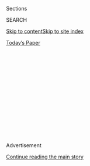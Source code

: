 <div id="app">

<div>

<div>

<div>

<div class="NYTAppHideMasthead css-1q2w90k e1suatyy0">

<div class="section css-ui9rw0 e1suatyy2">

<div class="css-eph4ug er09x8g0">

<div class="css-6n7j50">

</div>

<span class="css-1dv1kvn">Sections</span>

<div class="css-10488qs">

<span class="css-1dv1kvn">SEARCH</span>

</div>

[Skip to content](#site-content)[Skip to site index](#site-index)

</div>

<div class="css-10698na e1huz5gh0">

</div>

</div>

<div id="masthead-bar-one" class="section hasLinks css-15hmgas e1csuq9d3">

<div class="css-uqyvli e1csuq9d0">

</div>

<div class="css-1uqjmks e1csuq9d1">

</div>

<div class="css-9e9ivx">

[](https://myaccount.nytimes.com/auth/login?response_type=cookie&client_id=vi)

</div>

<div class="css-1bvtpon e1csuq9d2">

[Today’s Paper](https://www.nytimes.com/section/todayspaper)

</div>

</div>

</div>

</div>

<div data-aria-hidden="false">

<div id="site-content" role="main">

<div>

<div class="css-1aor85t" style="opacity:0.000000001;z-index:-1;visibility:hidden">

<div class="css-1hqnpie">

<div class="css-epjblv">

<span class="css-17xtcya">[Opinion](/section/opinion)</span><span class="css-x15j1o">|</span><span class="css-fwqvlz">Brazil’s
Troll Army Moves Into the Streets</span>

</div>

<div class="css-k008qs">

<div class="css-1iwv8en">

<span class="css-18z7m18"></span>

<div>

</div>

</div>

<span class="css-1n6z4y">https://nyti.ms/3i4scOD</span>

<div class="css-1705lsu">

<div class="css-4xjgmj">

<div class="css-4skfbu" role="toolbar" data-aria-label="Social Media Share buttons, Save button, and Comments Panel with current comment count" data-testid="share-tools">

  - 
  - 
  - 
  - 
    
    <div class="css-6n7j50">
    
    </div>

  - 
  - 

</div>

</div>

</div>

</div>

</div>

</div>

<div id="NYT_TOP_BANNER_REGION" class="css-13pd83m">

</div>

<div id="top-wrapper" class="css-1sy8kpn">

<div id="top-slug" class="css-l9onyx">

Advertisement

</div>

[Continue reading the main story](#after-top)

<div class="ad top-wrapper" style="text-align:center;height:100%;display:block;min-height:250px">

<div id="top" class="place-ad" data-position="top" data-size-key="top">

</div>

</div>

<div id="after-top">

</div>

</div>

<div>

<div class="css-v5btjw etb61u70">

<div class="css-v05ibm etb61u71">

[Opinion](/section/opinion)

</div>

</div>

<div id="sponsor-wrapper" class="css-1hyfx7x">

<div id="sponsor-slug" class="css-19vbshk">

Supported by

</div>

[Continue reading the main story](#after-sponsor)

<div id="sponsor" class="ad sponsor-wrapper" style="text-align:center;height:100%;display:block">

</div>

<div id="after-sponsor">

</div>

</div>

<div class="css-186x18t">

</div>

<div class="css-1vkm6nb ehdk2mb0">

# Brazil’s Troll Army Moves Into the Streets

</div>

President Jair Bolsonaro and his allies have seeded online hatred
against the institutions that defend democracy. Now the outrage is
spilling beyond the internet.

<div class="css-18e8msd">

<div class="css-vp77d3 epjyd6m0">

<div class="css-1baulvz">

By <span class="css-1baulvz last-byline" itemprop="name">Patrícia Campos
Mello</span>

<div class="css-8atqhb">

Ms. Campos Mello is a Brazilian journalist.

</div>

</div>

</div>

  - Aug. 4, 2020

  - 
    
    <div class="css-4xjgmj">
    
    <div class="css-d8bdto" role="toolbar" data-aria-label="Social Media Share buttons, Save button, and Comments Panel with current comment count" data-testid="share-tools">
    
      - 
      - 
      - 
      - 
        
        <div class="css-6n7j50">
        
        </div>
    
      - 
      - 
    
    </div>
    
    </div>

</div>

<div class="css-mdjrty">

[Ler em
português](https://www.nytimes.com/pt/2020/08/04/opinion/international-world/bolsonaro-gabinete-do-odio.html "Read in Portuguese")[Leer
en
español](https://www.nytimes.com/es/2020/08/04/espanol/opinion/bolsonaro-oficina-odio-brasil.html "Read in Spanish")

</div>

</div>

<div class="section meteredContent css-1r7ky0e" name="articleBody" itemprop="articleBody">

<div class="css-79elbk" data-testid="photoviewer-wrapper">

<div class="css-z3e15g" data-testid="photoviewer-wrapper-hidden">

</div>

<div class="css-1a48zt4 ehw59r15" data-testid="photoviewer-children">

![<span class="css-cnj6d5 e1z0qqy90" itemprop="copyrightHolder"><span class="css-1ly73wi e1tej78p0">Credit...</span><span>Daniel
Zender</span></span>](https://static01.nyt.com/images/2020/08/05/opinion/05campos/04campos-articleLarge.jpg?quality=75&auto=webp&disable=upscale)

</div>

</div>

<div class="css-1fanzo5 StoryBodyCompanionColumn">

<div class="css-53u6y8">

SÃO PAULO, Brazil — On June 13, members of “Brazil’s 300,” a militia of
radical far-right supporters of President Jair Bolsonaro, [launched
fireworks in the
direction](https://www1.folha.uol.com.br/poder/2020/05/sara-winter-xinga-moraes-diz-querer-trocar-socos-com-ele-e-promete-inferniza-lo.shtml)
of the Supreme Federal Court building in Brasília, simulating a bombing.
“Get ready, Supreme \[Court\] bandits … you are leading the country to
communism,” one of the leaders, [who broadcast the protest live,
said](https://www.metropoles.com/brasil/video-bolsonaristas-lancam-fogos-de-artificio-em-predio-do-stf).
“It’s over, damn it\!,” another protester said, echoing the words the
president [had used](https://www.youtube.com/watch?v=I2bZoC8FHJI) to
condemn an investigation by the Supreme Court against some of his
supporters, who are engaged in disinformation campaigns and threats
against the justices.

Where did this hatred of Brazil’s highest court come from?

In the months leading up to the fireworks incident, thousands of social
media accounts, many of them fakes linked to supporters of Mr. Bolsonaro
or far-right bloggers, posted
[threats](https://www1.folha.uol.com.br/poder/2020/05/sara-winter-xinga-moraes-diz-querer-trocar-socos-com-ele-e-promete-inferniza-lo.shtml)
against the Supreme Court justices. They called for the court to be
abolished, or for a return to a military dictatorship. One of the
president’s followers even talked of [killing and
dismembering](https://g1.globo.com/politica/noticia/2020/06/17/moraes-vota-pela-legalidade-e-continuidade-do-inquerito-das-fake-news.ghtml)
the justices and their families. It was only a matter of time before the
animosity spilled into the street.

This toxic environment has been fomented by what Brazilians call the
“office of hate,” an operation run by advisers to the president, who
support a network of pro-Bolsonaro blogs and social media accounts that
spread fake news and attack journalists, politicians, artists and media
outlets that are critical of the president. The office of hate does not
have an official title or budget — but its work is subsidized with
taxpayer money. It’s unclear how many people work for this office, or
who they are. In fact, Mr. Bolsonaro and his allies deny that it exists.
But the seeds of hatred and division it is sowing threaten to undo our
democracy.

</div>

</div>

<div class="css-1fanzo5 StoryBodyCompanionColumn">

<div class="css-53u6y8">

The Bolsonaro administration is currently facing three investigations
directly linked to this hate machine. One Supreme Court inquiry is
investigating attacks on members of the court financed by business
leaders and disseminated by the pro-Bolsonaro network, while another is
examining the financing of demonstrations calling for the closing of
Congress and the judiciary. Four inquiries in the Superior Electoral
Court are looking into the use of mass-messaging disinformation and
defamation campaigns through WhatsApp during the 2018 election campaign,
which was allegedly funded by business leaders.

</div>

</div>

<div class="css-79elbk" data-testid="photoviewer-wrapper">

<div class="css-z3e15g" data-testid="photoviewer-wrapper-hidden">

</div>

<div class="css-1a48zt4 ehw59r15" data-testid="photoviewer-children">

<div class="css-1xdhyk6 erfvjey0">

<span class="css-1ly73wi e1tej78p0">Image</span>

<div class="css-zjzyr8">

<div data-testid="lazyimage-container" style="height:257.1333333333334px">

</div>

</div>

</div>

<span class="css-16f3y1r e13ogyst0" data-aria-hidden="true">A supporter
of Brazilian President Jair Bolsonaro throwing a water balloon at a
banner reading “Target Shooting,” with photos of Alexandre de Moraes,
minister of the Brazilian Supreme Court, and other National Congress and
Supreme Court officials during a motorcade and protest over lockdown
measures amidst the coronavirus in
Brasilia.</span><span class="css-cnj6d5 e1z0qqy90" itemprop="copyrightHolder"><span class="css-1ly73wi e1tej78p0">Credit...</span><span>Andressa
Anholete/Getty Images</span></span>

</div>

</div>

<div class="css-1fanzo5 StoryBodyCompanionColumn">

<div class="css-53u6y8">

On July 8, Facebook removed [dozens of
accounts](https://www1.folha.uol.com.br/poder/2020/07/facebook-remove-contas-falsas-ligadas-aos-bolsonaros-e-ao-gabinete-da-presidencia.shtml),
some used by employees of Mr. Bolsonaro and his sons. [Tércio Arnaud
Tomaz](https://elpais.com/internacional/2020-07-10/facebook-rompe-la-oficina-del-odio-una-red-de-88-cuentas-de-apoyo-a-jair-bolsonaro.html),
a special adviser to Mr. Bolsonaro, who is believed to run the office of
hate, [administered some of the
accounts](https://apnews.com/0c58cccec2004bf250c8dab38172cbc9).

I am sadly all too familiar with the office of hate. For the past two
years, I have been covering disinformation and politics. I also became
one of its targets in 2018, when I exposed in the newspaper Folha de São
Paulo that business leaders had been paying for the dissemination of
millions of fake messages via WhatsApp to influence the presidential
election that year.

As a result, I have faced a violent onslaught of crude threats and
personal attacks. Trolls and even politicians have shared memes where my
face appears in pornographic montages in which I am referred to as a
prostitute. People send me messages that say I should be raped. I am
suing Mr. Bolsonaro, his son Eduardo, and a pro-Bolsonaro blogger for
[moral
damages](http://www.fundamedios.us/incidentes/patriciacampos-demanda-jairbolsonaro-ofensas-periodista/)
for repeatedly stating or implying that I offer sex in exchange for
scoops.

I am not alone. Many respected female journalists in Brazil have also
been the target of misogynistic attacks. The press, along with the
courts and Congress, is one of the last barriers containing the
president. But I’m not sure for how much longer we will be able to
resist Mr. Bolsonaro and his followers. The increasingly aggressive
rhetoric and actions on the part of the president, his children, and
allies serve as a green light for pro-Bolsonaro militias to progress
from insults to injury.

</div>

</div>

<div class="css-1fanzo5 StoryBodyCompanionColumn">

<div class="css-53u6y8">

On May 25, journalists were subjected to a vicious torrent of abuse from
his supporters at the presidential residence in Brasília. [Footage taken
that day shows](https://twitter.com/folha/status/1264913877399212034)
reporters being called extortionists and crooks. One woman is seen
shouting: “Scum\! Trash\! Rats\! Bolsonaro until 2050\! Rotten press\!
Communists\!”

</div>

</div>

<div class="css-79elbk" data-testid="photoviewer-wrapper">

<div class="css-z3e15g" data-testid="photoviewer-wrapper-hidden">

</div>

<div class="css-1a48zt4 ehw59r15" data-testid="photoviewer-children">

<div class="css-1xdhyk6 erfvjey0">

<span class="css-1ly73wi e1tej78p0">Image</span>

<div class="css-zjzyr8">

<div data-testid="lazyimage-container" style="height:257.77777777777777px">

</div>

</div>

</div>

<span class="css-16f3y1r e13ogyst0" data-aria-hidden="true">Supporters
of Brazil’s President Jair Bolsonaro, yelling at journalists, calling
them “trash” and “coup plotters,” after the president’s departure from
his official residence of Alvorada palace in Brasilia, Brazil, in
May.</span><span class="css-cnj6d5 e1z0qqy90" itemprop="copyrightHolder"><span class="css-1ly73wi e1tej78p0">Credit...</span><span>Eraldo
Peres/Associated Press</span></span>

</div>

</div>

<div class="css-1fanzo5 StoryBodyCompanionColumn">

<div class="css-53u6y8">

Journalists, of course, are not the only ones being targeted. Over the
last year, the office of hate has pitted Brazilians against one another,
and against those who have served as checks and balances against Mr.
Bolsonaro’s authoritarian rise. It has eroded their trust in the
institutions designed to protect the county’s democracy.

The group was behind a smear campaign that labeled Sergio Moro, the lead
judge of Brazil’s landmark [Car Wash corruption
investigation](https://www.nytimes.com/2017/09/18/opinion/brazil-corruption-car-wash.html?searchResultPosition=1)
and the former star justice minister, as a “traitor” and “communist.”
Mr. Moro [resigned in
protest](https://www.nytimes.com/2020/04/24/world/americas/brazil-bolsonaro-moro.html)
in April, and denounced the president’s meddling in a Federal Police
investigation to shield his sons and allies from criminal
investigations. Shortly after he quit, memes threatening Mr. Moro
flooded social media from fake accounts.

With the spread of the coronavirus, [fake news and bogus
cures](https://www.bbc.com/news/53361876) began to proliferate on social
media, often via federal lawmakers with hundreds of thousands of
followers. Mr. Bolsonaro has [thwarted social distancing
guidelines](https://www.hrw.org/news/2020/04/10/brazil-bolsonaro-sabotages-anti-covid-19-efforts)
put in place by governors. Accounts linked to advisers like Mr. Arnaud
Tomaz claimed that the reaction to Covid-19 [was
exaggerated](https://www.bbc.com/portuguese/brasil-53353594) and that
hydroxychloroquine, the antimalarial drug heavily
[promoted](https://www.nytimes.com/2020/06/13/world/americas/virus-brazil-bolsonaro-chloroquine.html)
by Mr. Bolsonaro as a coronavirus cure, could kill the virus.

In April, the government created the “Scoreboard of Life,” on
[Facebook](https://www.facebook.com/minsaude/posts/3549590468392877) and
[Twitter](https://twitter.com/secomvc/status/1257836970518200323), which
logged only the number of patients who have recovered. Then in June, the
Ministry of Health removed the total number of confirmed Covid-19 cases
and deaths since the pandemic’s onset. Instead, a chart showed only the
cases and deaths reported in the previous 24 hours. The Supreme Court
later
[ordered](https://www.nytimes.com/2020/06/19/world/coronavirus-live-updates.html)
the government to stop concealing data.

But the coronavirus is not deterred by political agendas. The “[little
flu](https://www.cnn.com/2020/05/23/americas/brazil-coronavirus-hospitals-intl/index.html),”
as Mr. Bolsonaro has referred to the virus that
[he](https://www.reuters.com/article/us-health-coronavirus-brazil-bolsonaro/brazilian-president-bolsonaro-says-he-has-mold-in-lungs-idUSKCN24V3SH)
and his [wife](https://time.com/5874061/bolsonaro-wife-coronavirus/)
contracted in July, has already killed [more than 94,000
Brazilians](https://www.nytimes.com/interactive/2020/world/americas/brazil-coronavirus-cases.html)
— the [second-highest](https://coronavirus.jhu.edu/map.html) death toll
in the world. The president’s fake news campaign has sent thousands of
people to an early grave.

</div>

</div>

<div class="css-1fanzo5 StoryBodyCompanionColumn">

<div class="css-53u6y8">

Beyond smear and disinformation campaigns, the office of hate’s purpose
is far more nefarious: to weaken Brazil’s democratic institutions.
Investigations by the prosecutor general revealed that some
pro-Bolsonaro legislators are spending cabinet funds on marketing
agencies that use social media to promote protests against the Supreme
Court and Congress, and in favor of military intervention in politics.

This incitement is intended to convince supporters that Supreme Court
justices are dictators, and that the press and Congress are preventing
the president from governing, and are plotting a coup. He may be laying
the groundwork to justify a military intervention on his behalf. And in
a young democracy like Brazil, institutions can be more fragile than
they appear.

Though Mr. Bolsonaro was democratically elected, he has professed
admiration for the military regime that ruled Brazil from 1964 to 1985.
Long before he ran for president, [he said a civil war would do the
job](https://www.youtube.com/watch?v=qIDyw9QKIvw&t=577s) that the
military regime didn’t. He also said he would shut down Congress if he
were president. During the **** 2018 presidential elections, [his sons
and followers printed T-shirts with the face of Col. Carlos Alberto
Brilhante
Ustra](https://congressoemfoco.uol.com.br/especial/noticias/fas-usam-imagem-de-torturador-para-promover-bolsonaro/),
the dictatorship’s master torturer — a figure celebrated by the
president.

Mr. Bolsonaro has tried to make good on his vision. In an effort to
bypass Congress, he has signed a record number of executive orders and
bills designed to do away with the independence of public universities,
which he describes as dens of communism; restrict access to information,
weaken unions and newspapers. He has threatened to disobey the
judiciary’s rulings.

</div>

</div>

<div class="css-79elbk" data-testid="photoviewer-wrapper">

<div class="css-z3e15g" data-testid="photoviewer-wrapper-hidden">

</div>

<div class="css-1a48zt4 ehw59r15" data-testid="photoviewer-children">

<div class="css-1xdhyk6 erfvjey0">

<span class="css-1ly73wi e1tej78p0">Image</span>

<div class="css-zjzyr8">

<div data-testid="lazyimage-container" style="height:257.77777777777777px">

</div>

</div>

</div>

<span class="css-16f3y1r e13ogyst0" data-aria-hidden="true">A protest in
Rio de Janeiro against the court, in
June.</span><span class="css-cnj6d5 e1z0qqy90" itemprop="copyrightHolder"><span class="css-1ly73wi e1tej78p0">Credit...</span><span>Bruna
Prado/Getty Images</span></span>

</div>

</div>

<div class="css-1fanzo5 StoryBodyCompanionColumn">

<div class="css-53u6y8">

He has said that he wants to arm the entire population, so that people
can defend themselves against the “dictatorship” of the Supreme Court
and governors. “I want everybody to have weapons because an armed
population will never be turned into slaves,” he said during a cabinet
meeting in May. He later signed an executive order making it easier to
import guns and increasing the amount of ammunition a person can buy in
a year. In any functioning democracy, all this would amount to a call
for insurrection.

The president and his cronies would like nothing more than to silence
all of those who shine light on the darkest recesses of his government.

</div>

</div>

<div class="css-1fanzo5 StoryBodyCompanionColumn">

<div class="css-53u6y8">

This incitement is intended to convince supporters that Supreme Court
justices are dictators, and that the press and Congress are preventing
the president from governing and plotting a coup. Attacks such as the
one against the Supreme Court and the aggression against a
photojournalist in a protest against Congress and in favor of military
coup are a sign that the office of hate is somehow succeeding in its
call to insurrection.

Last Wednesday, two men in a car outfitted with speakers showed up
[outside the home of Felipe
Neto](https://esportes.yahoo.com/noticias/aliados-jair-bolsonaro-atacam-casa-felipe-neto-010129218.html),
an actor, writer and extremely popular YouTube star. They accused Mr.
Neto of destroying the “most important institution of all, which is the
family,” in an effort to intimidate the actor, writer and popular
YouTuber. One of the men who threatened him had participated in the
fireworks shooting at the Supreme Court in Brasilía carried out by
Brazil’s 300. Days earlier, Mr. Neto called Mr. Bolsonaro “the worst
pandemic president” in [a video that ran in The New York Times Opinion
section](https://www.nytimes.com/2020/07/15/opinion/coronavirus-covid-brazil-bolsonaro.html).
The attack is yet another example of how the vitriol propagated by
office of hate is increasingly extending beyond the internet*.*

</div>

</div>

![<span class="css-16f3y1r e13ogyst0">Just ask
Brazilians.</span>](https://static01.nyt.com/images/2020/07/16/autossell/15op-brazil-thumb-print/15op-brazil-thumb-videoSixteenByNineJumbo1600.jpg)

<div class="css-1fanzo5 StoryBodyCompanionColumn">

<div class="css-53u6y8">

If there is any hope for our young democracy, we must remain vigilant
and continue to hold this government accountable. It’s not just lives of
Brazilians that are at stake, but the very institutions — Congress, the
judiciary, academia and the media — that for the time being have managed
to forestall the rise of authoritarianism.

Patrícia Campos Mello (@camposmello) is a journalist at the Brazilian
newspaper Folha de São Paulo and the author of the forthcoming “Máquina
do ódio,” about disinformation campaigns and Bolsonaro. This article was
translated by Erin Goodman from the Portuguese.

*The Times is committed to publishing* [*a diversity of
letters*](https://www.nytimes.com/2019/01/31/opinion/letters/letters-to-editor-new-york-times-women.html)
*to the editor. We’d like to hear what you think about this or any of
our articles. Here are some*
[*tips*](https://help.nytimes.com/hc/en-us/articles/115014925288-How-to-submit-a-letter-to-the-editor)*.
And here’s our email:*
[*letters@nytimes.com*](mailto:letters@nytimes.com)*.*

*Follow The New York Times Opinion section on*
[*Facebook*](https://www.facebook.com/nytopinion)*,* [*Twitter
(@NYTopinion)*](http://twitter.com/NYTOpinion) *and*
[*Instagram*](https://www.instagram.com/nytopinion/)*.*

</div>

</div>

</div>

<div>

</div>

<div>

</div>

<div>

</div>

<div>

<div id="bottom-wrapper" class="css-1ede5it">

<div id="bottom-slug" class="css-l9onyx">

Advertisement

</div>

[Continue reading the main story](#after-bottom)

<div id="bottom" class="ad bottom-wrapper" style="text-align:center;height:100%;display:block;min-height:90px">

</div>

<div id="after-bottom">

</div>

</div>

</div>

</div>

</div>

## Site Index

<div>

</div>

## Site Information Navigation

  - [© <span>2020</span> <span>The New York Times
    Company</span>](https://help.nytimes.com/hc/en-us/articles/115014792127-Copyright-notice)

<!-- end list -->

  - [NYTCo](https://www.nytco.com/)
  - [Contact
    Us](https://help.nytimes.com/hc/en-us/articles/115015385887-Contact-Us)
  - [Work with us](https://www.nytco.com/careers/)
  - [Advertise](https://nytmediakit.com/)
  - [T Brand Studio](http://www.tbrandstudio.com/)
  - [Your Ad
    Choices](https://www.nytimes.com/privacy/cookie-policy#how-do-i-manage-trackers)
  - [Privacy](https://www.nytimes.com/privacy)
  - [Terms of
    Service](https://help.nytimes.com/hc/en-us/articles/115014893428-Terms-of-service)
  - [Terms of
    Sale](https://help.nytimes.com/hc/en-us/articles/115014893968-Terms-of-sale)
  - [Site Map](https://spiderbites.nytimes.com)
  - [Help](https://help.nytimes.com/hc/en-us)
  - [Subscriptions](https://www.nytimes.com/subscription?campaignId=37WXW)

</div>

</div>

</div>

</div>
